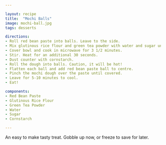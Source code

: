 ```yaml
---

layout: recipe
title:  "Mochi Balls"
image: mochi-ball.jpg
tags: desserts

directions: 
- Roll red bean paste into balls. Leave to the side.
- Mix glutinous rice flour and green tea powder with water and sugar until smooth. 
- Cover bowl and cook in microwave for 3 1/2 minutes. 
- Stir. Heat for an additional 30 seconds. 
- Dust counter with cornstarch. 
- Roll the dough into balls. Caution, it will be hot!
- Flatten each ball and add red bean paste ball to centre.  
- Pinch the mochi dough over the paste until covered. 
- Leave for 5-10 minutes to cool.
- Eat! 

components: 
- Red Bean Paste
- Glutinous Rice Flour
- Green Tea Powder
- Water
- Sugar
- Cornstarch

---
```


An easy to make tasty treat. Gobble up now, or freeze to save for later.   